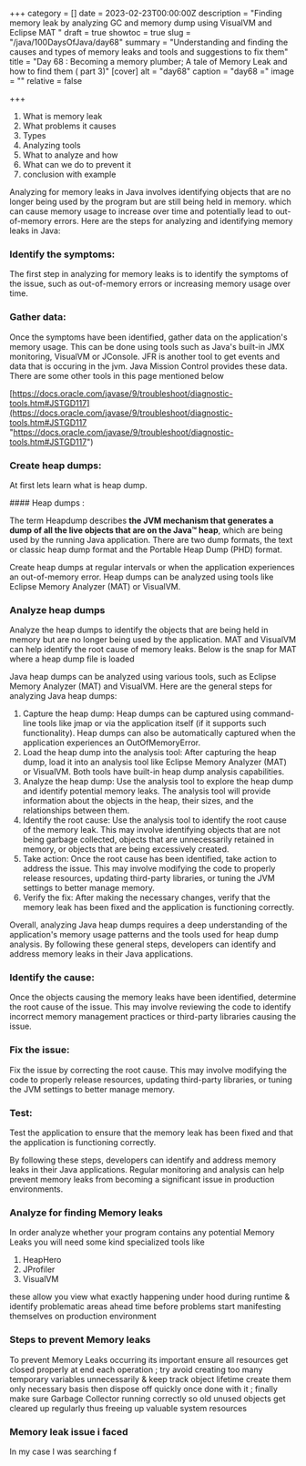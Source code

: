 +++
category = []
date = 2023-02-23T00:00:00Z
description = "Finding memory leak by analyzing GC and memory dump using VisualVM and Eclipse MAT "
draft = true
showtoc = true
slug = "/java/100DaysOfJava/day68"
summary = "Understanding and finding the causes and types of memory leaks and tools and suggestions to fix them"
title = "Day 68 : Becoming a memory plumber; A tale of Memory Leak and how to find them ( part 3)"
[cover]
alt = "day68"
caption = "day68 ="
image = ""
relative = false

+++
1. What is memory leak
2. What problems it causes
3. Types
4. Analyzing tools
5. What to analyze and how
6. What can we do to prevent it
7. conclusion with example

Analyzing for memory leaks in Java involves identifying objects that are no longer being used by the program but are still being held in memory. which can cause memory usage to increase over time and potentially lead to out-of-memory errors. Here are the steps for analyzing and identifying memory leaks in Java:

### Identify the symptoms:

The first step in analyzing for memory leaks is to identify the symptoms of the issue, such as out-of-memory errors or increasing memory usage over time.

### Gather data:

Once the symptoms have been identified, gather data on the application's memory usage. This can be done using tools such as Java's built-in JMX monitoring, VisualVM or JConsole. JFR is another tool to get events and data that is occuring in the jvm. Java Mission Control provides these data. There are some other tools in this page mentioned below

[https://docs.oracle.com/javase/9/troubleshoot/diagnostic-tools.htm#JSTGD117](https://docs.oracle.com/javase/9/troubleshoot/diagnostic-tools.htm#JSTGD117 "https://docs.oracle.com/javase/9/troubleshoot/diagnostic-tools.htm#JSTGD117")

### Create heap dumps:

At first lets learn what is heap dump.

\#### Heap dumps :

The term Heapdump describes **the JVM mechanism that generates a dump of all the live objects that are on the Java™ heap**, which are being used by the running Java application. There are two dump formats, the text or classic heap dump format and the Portable Heap Dump (PHD) format.

Create heap dumps at regular intervals or when the application experiences an out-of-memory error. Heap dumps can be analyzed using tools like Eclipse Memory Analyzer (MAT) or VisualVM.

### Analyze heap dumps

Analyze the heap dumps to identify the objects that are being held in memory but are no longer being used by the application. MAT and VisualVM can help identify the root cause of memory leaks. Below is the snap for MAT where a heap dump file is loaded

Java heap dumps can be analyzed using various tools, such as Eclipse Memory Analyzer (MAT) and VisualVM. Here are the general steps for analyzing Java heap dumps:

1. Capture the heap dump: Heap dumps can be captured using command-line tools like jmap or via the application itself (if it supports such functionality). Heap dumps can also be automatically captured when the application experiences an OutOfMemoryError.
2. Load the heap dump into the analysis tool: After capturing the heap dump, load it into an analysis tool like Eclipse Memory Analyzer (MAT) or VisualVM. Both tools have built-in heap dump analysis capabilities.
3. Analyze the heap dump: Use the analysis tool to explore the heap dump and identify potential memory leaks. The analysis tool will provide information about the objects in the heap, their sizes, and the relationships between them.
4. Identify the root cause: Use the analysis tool to identify the root cause of the memory leak. This may involve identifying objects that are not being garbage collected, objects that are unnecessarily retained in memory, or objects that are being excessively created.
5. Take action: Once the root cause has been identified, take action to address the issue. This may involve modifying the code to properly release resources, updating third-party libraries, or tuning the JVM settings to better manage memory.
6. Verify the fix: After making the necessary changes, verify that the memory leak has been fixed and the application is functioning correctly.

Overall, analyzing Java heap dumps requires a deep understanding of the application's memory usage patterns and the tools used for heap dump analysis. By following these general steps, developers can identify and address memory leaks in their Java applications.

### Identify the cause:

Once the objects causing the memory leaks have been identified, determine the root cause of the issue. This may involve reviewing the code to identify incorrect memory management practices or third-party libraries causing the issue.

### Fix the issue:

Fix the issue by correcting the root cause. This may involve modifying the code to properly release resources, updating third-party libraries, or tuning the JVM settings to better manage memory.

### Test:

Test the application to ensure that the memory leak has been fixed and that the application is functioning correctly.

By following these steps, developers can identify and address memory leaks in their Java applications. Regular monitoring and analysis can help prevent memory leaks from becoming a significant issue in production environments.

### Analyze for finding Memory leaks

In order analyze whether your program contains any potential Memory Leaks you will need some kind specialized tools like

1. HeapHero
2. JProfiler
3. VisualVM

these allow you view what exactly happening under hood during runtime & identify problematic areas ahead time before problems start manifesting themselves on production environment

### Steps to prevent Memory leaks

To prevent Memory Leaks occurring its important ensure all resources get closed properly at end each operation ; try avoid creating too many temporary variables unnecessarily & keep track object lifetime create them only necessary basis then dispose off quickly once done with it ; finally make sure Garbage Collector running correctly so old unused objects get cleared up regularly thus freeing up valuable system resources

### Memory leak issue i faced 

In my case I was searching f